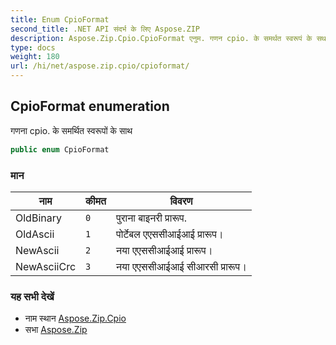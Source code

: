 ```yaml
---
title: Enum CpioFormat
second_title: .NET API संदर्भ के लिए Aspose.ZIP
description: Aspose.Zip.Cpio.CpioFormat एनुम. गणन cpio. के समर्थत स्वरूपं के सथ
type: docs
weight: 180
url: /hi/net/aspose.zip.cpio/cpioformat/
---
```

## CpioFormat enumeration

गणना cpio. के समर्थित स्वरूपों के साथ

```csharp
public enum CpioFormat
```

### मान

| नाम | कीमत | विवरण |
| --- | --- | --- |
| OldBinary | `0` | पुराना बाइनरी प्रारूप. |
| OldAscii | `1` | पोर्टेबल एएससीआईआई प्रारूप। |
| NewAscii | `2` | नया एएससीआईआई प्रारूप। |
| NewAsciiCrc | `3` | नया एएससीआईआई सीआरसी प्रारूप। |

### यह सभी देखें

* नाम स्थान [Aspose.Zip.Cpio](../../aspose.zip.cpio/)
* सभा [Aspose.Zip](../../)


